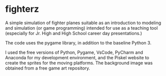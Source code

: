 # fighterz

A simple simulation of fighter planes suitable as an introduction to modeling and simulation (or game programming) intended
for use as a teaching tool (especially for Jr. High and High School career day presentations.)

The code uses the pygame library, in addition to the baseline Python 3.

I used the free versions of Python, Pygame, VsCode, PyCharm and Anaconda for my development environment, and the Piskel website to create the sprites for the moving platforms.  The background image was obtained from a free game art repository.
